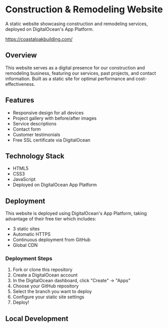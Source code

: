 # Construction & Remodeling Website

A static website showcasing construction and remodeling services, deployed on DigitalOcean's App Platform.

https://coastaloakbuilding.com/

## Overview

This website serves as a digital presence for our construction and remodeling business, featuring our services, past projects, and contact information. Built as a static site for optimal performance and cost-effectiveness.

## Features

- Responsive design for all devices
- Project gallery with before/after images
- Service descriptions
- Contact form
- Customer testimonials
- Free SSL certificate via DigitalOcean

## Technology Stack

- HTML5
- CSS3
- JavaScript
- Deployed on DigitalOcean App Platform

## Deployment

This website is deployed using DigitalOcean's App Platform, taking advantage of their free tier which includes:
- 3 static sites
- Automatic HTTPS
- Continuous deployment from GitHub
- Global CDN

### Deployment Steps

1. Fork or clone this repository
2. Create a DigitalOcean account
3. In the DigitalOcean dashboard, click "Create" → "Apps"
4. Choose your GitHub repository
5. Select the branch you want to deploy
6. Configure your static site settings
7. Deploy!

## Local Development
